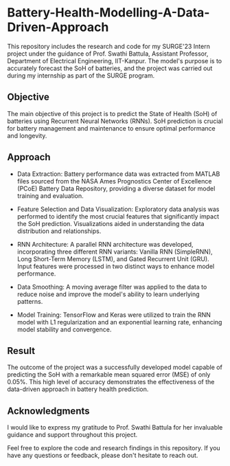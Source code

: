 # Battery-Health-Modelling-A-Data-Driven-Approach

This repository includes the research and code for my SURGE'23 Intern project under the guidance of Prof. Swathi Battula, Assistant Professor, Department of Electrical Engineering, IIT-Kanpur. The model's purpose is to accurately forecast the SoH of batteries, and the project was carried out during my internship as part of the SURGE program.

## Objective
The main objective of this project is to predict the State of Health (SoH) of batteries using Recurrent Neural Networks (RNNs). SoH prediction is crucial for battery management and maintenance to ensure optimal performance and longevity.

## Approach
- Data Extraction: Battery performance data was extracted from MATLAB files sourced from the NASA Ames Prognostics Center of Excellence (PCoE) Battery Data Repository, providing a diverse dataset for model training and evaluation.

- Feature Selection and Data Visualization: Exploratory data analysis was performed to identify the most crucial features that significantly impact the SoH prediction. Visualizations aided in understanding the data distribution and relationships.

- RNN Architecture: A parallel RNN architecture was developed, incorporating three different RNN variants: Vanilla RNN (SimpleRNN), Long Short-Term Memory (LSTM), and Gated Recurrent Unit (GRU). Input features were processed in two distinct ways to enhance model performance.

- Data Smoothing: A moving average filter was applied to the data to reduce noise and improve the model's ability to learn underlying patterns.

- Model Training: TensorFlow and Keras were utilized to train the RNN model with L1 regularization and an exponential learning rate, enhancing model stability and convergence.

## Result
The outcome of the project was a successfully developed model capable of predicting the SoH with a remarkable mean squared error (MSE) of only 0.05%. This high level of accuracy demonstrates the effectiveness of the data-driven approach in battery health prediction.

## Acknowledgments
I would like to express my gratitude to Prof. Swathi Battula for her invaluable guidance and support throughout this project.

Feel free to explore the code and research findings in this repository. If you have any questions or feedback, please don't hesitate to reach out.

